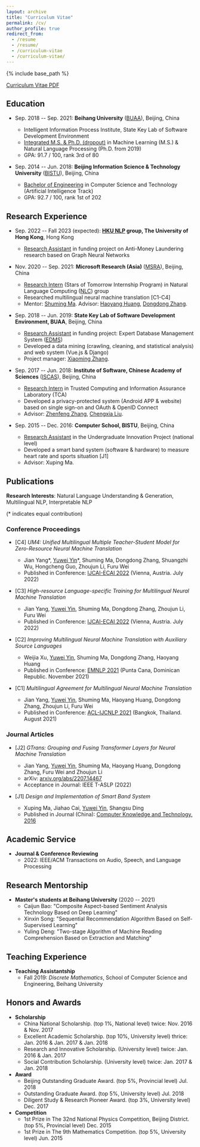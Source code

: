 ```yaml
---
layout: archive
title: "Curriculum Vitae"
permalink: /cv/
author_profile: true
redirect_from:
  - /resume
  - /resume/
  - /curriculum-vitae
  - /curriculum-vitae/
---
```


{% include base_path %}

<script src="https://polyfill.io/v3/polyfill.min.js?features=es6"></script>
<script id="MathJax-script" async src="https://cdn.jsdelivr.net/npm/mathjax@3/es5/tex-mml-chtml.js"></script>
<script>
MathJax = {
  tex: {
    inlineMath: [['$', '$']],
    processEscapes: true
  }
};
</script>

<!-- [Curriculum Vitae PDF](https://yuweiyin.github.io/files/cv/CV-YuweiYin-Joey.pdf) (version: July 2022) -->
[Curriculum Vitae PDF](https://yuweiyin.github.io/files/cv/CV-YuweiYin-Joey.pdf)

## Education

* Sep. 2018 -- Sep. 2021: **Beihang University** ([BUAA](https://ev.buaa.edu.cn/)), Beijing, China
  * Intelligent Information Process Institute, State Key Lab of Software Development Environment
  * <u>Integrated M.S. & Ph.D. (dropout)</u> in Machine Learning (M.S.) & Natural Language Processing (Ph.D. from 2019)
  * GPA: 91.7 / 100, rank 3rd of 80

* Sep. 2014 -- Jun. 2018: **Beijing Information Science & Technology University** ([BISTU](https://english.bistu.edu.cn/)), Beijing, China
  * <u>Bachelor of Engineering</u> in Computer Science and Technology (Artificial Intelligence Track)
  * GPA: 92.7 / 100, rank 1st of 202

## Research Experience

* Sep. 2022 -- Fall 2023 (expected): **[HKU NLP](https://nlp.cs.hku.hk/) group, The University of Hong Kong**, Hong Kong
  * <u>Research Assistant</u> in funding project on Anti-Money Laundering research based on Graph Neural Networks

* Nov. 2020 -- Sep. 2021: **Microsoft Research (Asia)** ([MSRA](https://www.microsoft.com/en-us/research/lab/microsoft-research-asia/)), Beijing, China
  * <u>Research Intern</u> (Stars of Tomorrow Internship Program) in Natural Language Computing ([NLC](https://www.microsoft.com/en-us/research/group/natural-language-computing/)) group
  * Researched multilingual neural machine translation [C1-C4]
  * Mentor: [Shuming Ma](https://www.microsoft.com/en-us/research/people/shumma/). Advisor: [Haoyang Huang](https://www.microsoft.com/en-us/research/people/haohua/), [Dongdong Zhang](https://www.microsoft.com/en-us/research/people/dozhang/).

* Sep. 2018 -- Jun. 2019: **State Key Lab of Software Development Environment, BUAA**, Beijing, China
  * <u>Research Assistant</u> in funding project: Expert Database Management System ([EDMS](https://github.com/gzliuyun/EDMS))
  * Developed a data mining (crawling, cleaning, and statistical analysis) and web system (Vue.js & Django)
  * Project manager: [Xiaoming Zhang](https://www.researchgate.net/profile/Xiaoming-Zhang-11).

* Sep. 2017 -- Jun. 2018: **Institute of Software, Chinese Academy of Sciences** ([ISCAS](http://english.is.cas.cn/)), Beijing, China
  * <u>Research Intern</u> in Trusted Computing and Information Assurance Laboratory (TCA)
  * Developed a privacy-protected system (Android APP & website) based on single sign-on and OAuth & OpenID Connect
  * Advisor: [Zhenfeng Zhang](https://people.ucas.ac.cn/~zfzhang?language=en), [Chengxia Liu](https://jsjxy.bistu.edu.cn/sz/jsyl/jsjkxyjsx_7820/201905/t20190506_68373.html).

* Sep. 2015 -- Dec. 2016: **Computer School, BISTU**, Beijing, China
  * <u>Research Assistant</u> in the Undergraduate Innovation Project (national level)
  * Developed a smart band system (software & hardware) to measure heart rate and sports situation [J1]
  <!-- * Publication: *Design and Implementation of Smart Band System* ([CN-Journal](https://kns.cnki.net/kcms/detail/detail.aspx?dbcode=CJFD&dbname=CJFDLAST2017&filename=DNZS201636043)) -->
  <!-- * Publication: *Design and Implementation of Smart Band System* ([CN-Journal](https://www.cnki.com.cn/Article/CJFDTotal-DNZS201636043.htm)) -->
  <!-- 智能手环系统的设计与实现   马旭平，蔡嘉豪，阴昱为，丁尚甦 -->
  <!-- 基金资助: 北京信息科技大学2016年人才培养质量提高经费（5111610800）支持; -->
  <!-- ISSN 1009-3044 -->
  <!-- Computer Knowledge and Technology 电脑知识与技术 -->
  <!-- Vol.12, No.36, December 2016 -->
  <!-- DOI: 10.14004/j.cnki.ckt.2016.4822 -->
  <!-- 分类号: TP311.52 -->
  <!-- 基金项目: 由北京信息科技大学2016年人才培养质量提高经费 (5111610800) 支持 -->
  * Advisor: Xuping Ma.

## Publications

**Research Interests**: Natural Language Understanding & Generation, Multilingual NLP, Interpretable NLP

(\* indicates equal contribution)

### Conference Proceedings

* [C4] *UM4: Unified Multilingual Multiple Teacher-Student Model for Zero-Resource Neural Machine Translation*
  * Jian Yang\*, <u>Yuwei Yin</u>\*, Shuming Ma, Dongdong Zhang, Shuangzhi Wu, Hongcheng Guo, Zhoujun Li, Furu Wei
  * Published in Conference: [IJCAI-ECAI 2022](https://ijcai-22.org/) (Vienna, Austria. July 2022)

* [C3] *High-resource Language-specific Training for Multilingual Neural Machine Translation*
  * Jian Yang, <u>Yuwei Yin</u>, Shuming Ma, Dongdong Zhang, Zhoujun Li, Furu Wei
  * Published in Conference: [IJCAI-ECAI 2022](https://ijcai-22.org/) (Vienna, Austria. July 2022)

* [C2] *Improving Multilingual Neural Machine Translation with Auxiliary Source Languages*
  * Weijia Xu, <u>Yuwei Yin</u>, Shuming Ma, Dongdong Zhang, Haoyang Huang
  * Published in Conference: [EMNLP 2021](https://2021.emnlp.org/) (Punta Cana, Dominican Republic. November 2021)

* [C1] *Multilingual Agreement for Multilingual Neural Machine Translation*
  * Jian Yang, <u>Yuwei Yin</u>, Shuming Ma, Haoyang Huang, Dongdong Zhang, Zhoujun Li, Furu Wei
  * Published in Conference: [ACL-IJCNLP 2021](https://2021.aclweb.org/) (Bangkok, Thailand. August 2021)

### Journal Articles

* [J2] *GTrans: Grouping and Fusing Transformer Layers for Neural Machine Translation*
  * Jian Yang, <u>Yuwei Yin</u>, Shuming Ma, Haoyang Huang, Dongdong Zhang, Furu Wei and Zhoujun Li
  * arXiv: [arxiv.org/abs/2207.14467](https://arxiv.org/abs/2207.14467)
  * Acceptance in Journal: IEEE T-ASLP (2022)

* [J1] *Design and Implementation of Smart Band System*
  * Xuping Ma, Jiahao Cai, <u>Yuwei Yin</u>, Shangsu Ding
  * Published in Journal (China): [Computer Knowledge and Technology, 2016](https://yuweiyin.github.io/files/publications/2016-12-01-Smart-Band-System.pdf)


<!-- ## Unpublished Works -->

<!-- ### Preprints -->

<!-- * [P1] *GTrans: Grouping and Fusing Transformer Layers for Neural Machine Translation* -->
  <!-- * Jian Yang, <u>Yuwei Yin</u>, Shuming Ma, Haoyang Huang, Dongdong Zhang, Furu Wei and Zhoujun Li -->
  <!-- * arXiv: [arxiv.org/abs/2207.14467](https://arxiv.org/abs/2207.14467) -->

<!-- ### Under Review -->

<!-- * 1 * *COLING* 2022; 2 * *EMNLP* 2022; 1 * *IEEE-TASLP* -->


## Academic Service

* **Journal & Conference Reviewing**
  * 2022: IEEE/ACM Transactions on Audio, Speech, and Language Processing

## Research Mentorship

* **Master's students at Beihang University** (2020 -- 2021)
  * Caijun Bao: "Composite Aspect-based Sentiment Analysis Technology Based on Deep Learning"
  * Xinxin Song: "Sequential Recommendation Algorithm Based on Self-Supervised Learning"
  * Yuling Deng: "Two-stage Algorithm of Machine Reading Comprehension Based on Extraction and Matching"

## Teaching Experience

* **Teaching Assistantship**
  * Fall 2019: *Discrete Mathematics*, School of Computer Science and Engineering, Beihang University


## Honors and Awards

* **Scholarship**
  * China National Scholarship. (top 1%, National level) twice: Nov. 2016 & Nov. 2017
  * Excellent Academic Scholarship. (top 10%, University level) thrice: Jan. 2016 & Jan. 2017 & Jan. 2018
  * Research and Innovative Scholarship. (University level) twice: Jan. 2016 & Jan. 2017
  * Social Contribution Scholarship. (University level) twice: Jan. 2017 & Jan. 2018
* **Award**
  * Beijing Outstanding Graduate Award. (top 5%, Provincial level) Jul. 2018
  * Outstanding Graduate Award. (top 5%, University level) Jul. 2018
  * Diligent Study & Research Pioneer Award. (top 3%, University level) Dec. 2017
* **Competition**
  * 1st Prize in The 32nd National Physics Competition, Beijing District. (top 5%, Provincial level) Dec. 2015
  * 1st Prize in The 9th Mathematics Competition. (top 5%, University level) Jun. 2015


<!-- ## Technical Skills -->

<!-- * **Programming Languages** -->
  <!-- * Python, C/C++, Java, Bash, HTML & CSS & JavaScript, PHP, SQL -->
<!-- * **Toolkits & Libraries** -->
  <!-- * PyTorch, Tensorflow, Keras, Fairseq, scikit-learn, Gensim, NLTK, CoreNLP -->
<!-- * **Data Analysis** -->
  <!-- * Crawler (Requests, BeautifulSoup4, Scrapy), Numpy, Pandas, Matplotlib, t-SNE -->
<!-- * **System Development** -->
  <!-- * Vue.js, Django, Node.js, Java Web, Android SDK -->
<!-- * **Office Software** -->
  <!-- * LaTeX, Markdown, Word, PowerPoint, Excel, Visio, Mind Map, UML Modeling -->


<!-- ## Miscellaneous -->

<!-- * **Languages**: Mandarin (native), English (fluent), French & German & Japanese (elementary) -->
<!-- * **Interests**: Philosophy, Mathematics, Physics, Cosmology, Algorithm, Polyglot, Soccer, Calisthenics -->
<!-- * **Motto**: Wir müssen wissen, wir werden wissen! -- David Hilbert, 1930 -->
